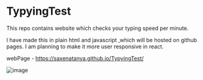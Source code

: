 # TypyingTest
This repo contains website which checks your typing speed per minute.

I have made this in plain html and javascript ,which will be hosted on github pages. I am planning to make it more user responsive in react.

webPage - https://saxenatanya.github.io/TypyingTest/


![image](https://user-images.githubusercontent.com/82470912/122643202-80f73800-d0dc-11eb-8f80-f209b4fa8e03.png)
